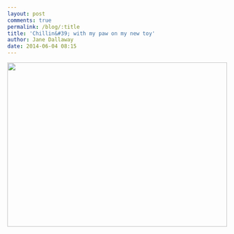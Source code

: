 ```yaml
---
layout: post
comments: true
permalink: /blog/:title
title: 'Chillin&#39; with my paw on my new toy'
author: Jane Dallaway
date: 2014-06-04 08:15
---
```


<div><a href="http://static.skitters.dallaway.com/tp_IMG_20140604_081509.JPG"><img src="http://static.skitters.dallaway.com/tp_thumb_IMG_20140604_081509.JPG" width="500" height="375"/></a></div>


  
      

